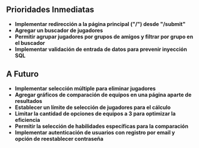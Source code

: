 ## Prioridades Inmediatas

- **Implementar redirección a la página principal ("/") desde "/submit"**
- **Agregar un buscador de jugadores**
- **Permitir agrupar jugadores por grupos de amigos y filtrar por grupo en el buscador**
- **Implementar validación de entrada de datos para prevenir inyección SQL**

## A Futuro

- **Implementar selección múltiple para eliminar jugadores**
- **Agregar gráficos de comparación de equipos en una página aparte de resultados**
- **Establecer un límite de selección de jugadores para el cálculo**
- **Limitar la cantidad de opciones de equipos a 3 para optimizar la eficiencia**
- **Permitir la selección de habilidades específicas para la comparación**
- **Implementar autenticación de usuarios con registro por email y opción de reestablecer contraseña**
